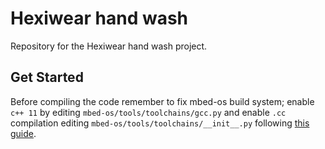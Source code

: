 # Hexiwear hand wash
Repository for the Hexiwear hand wash project.

## Get Started

Before compiling the code remember to fix mbed-os build system; enable `c++ 11` by editing `mbed-os/tools/toolchains/gcc.py` and enable `.cc` compilation editing `mbed-os/tools/toolchains/__init__.py` following [this guide](https://github.com/ARMmbed/mbed-os/pull/7437/files).

